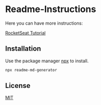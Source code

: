 # Readme-Instructions

Here you can have more instructions:

[RocketSeat Tutorial](https://blog.rocketseat.com.br/o-que-e-readme-e-porque-e-tao-importante/) 

## Installation

Use the package manager [npx](https://www.npmjs.com/package/npx) to install.

```bash
npx readme-md-generator
```

## License
[MIT](https://choosealicense.com/licenses/mit/)
